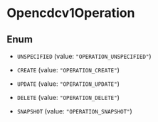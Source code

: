 
# Opencdcv1Operation

## Enum


* `UNSPECIFIED` (value: `"OPERATION_UNSPECIFIED"`)

* `CREATE` (value: `"OPERATION_CREATE"`)

* `UPDATE` (value: `"OPERATION_UPDATE"`)

* `DELETE` (value: `"OPERATION_DELETE"`)

* `SNAPSHOT` (value: `"OPERATION_SNAPSHOT"`)



